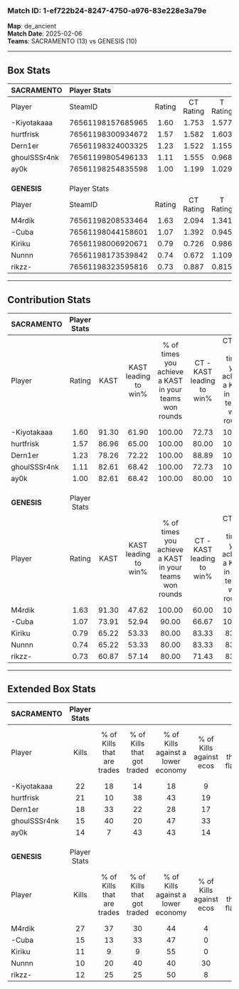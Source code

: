 ### Match ID: 1-ef722b24-8247-4750-a976-83e228e3a79e  
**Map**: de_ancient  
**Match Date**: 2025-02-06  
**Teams**: SACRAMENTO (13) vs GENESIS (10)  

---  

## Box Stats  

| **SACRAMENTO** | Player Stats      |        |           |          |       |       |       |         |        |      |     |
| :- | :- | :-: | :-: | :-: | :-: | :-: | :-: | :-: | :-: | :-: | :-: |
| Player         | SteamID           | Rating | CT Rating | T Rating | KAST  |  ADR  | Kills | Assists | Deaths | K/D  | HS% |
| -Kiyotakaaa    | 76561198157685965 |  1.60  |   1.753   |  1.577   | 91.30 | 97.2  |  22   |    9    |   13   | 1.69 | 45  |
| hurtfrisk      | 76561198300934672 |  1.57  |   1.582   |  1.603   | 86.96 | 112.6 |  21   |   11    |   14   | 1.50 | 42  |
| Dern1er        | 76561198324003325 |  1.23  |   1.522   |  1.155   | 78.26 | 71.5  |  18   |    4    |   14   | 1.29 | 72  |
| ghoulSSSr4nk   | 76561199805496133 |  1.11  |   1.555   |  0.968   | 82.61 | 78.8  |  15   |   10    |   18   | 0.83 | 46  |
| ay0k           | 76561198254835598 |  1.00  |   1.199   |  1.029   | 82.61 | 51.4  |  14   |    4    |   16   | 0.88 | 28  |
|                |                   |        |           |          |       |       |       |         |        |      |     |
|                |                   |        |           |          |       |       |       |         |        |      |     |
|                |                   |        |           |          |       |       |       |         |        |      |     |
| **GENESIS**    | Player Stats      |        |           |          |       |       |       |         |        |      |     |
| Player         | SteamID           | Rating | CT Rating | T Rating | KAST  |  ADR  | Kills | Assists | Deaths | K/D  | HS% |
| M4rdik         | 76561198208533464 |  1.63  |   2.094   |  1.341   | 91.30 | 98.4  |  27   |    2    |   19   | 1.42 | 59  |
| -Cuba          | 76561198044158601 |  1.07  |   1.392   |  0.945   | 73.91 | 87.2  |  15   |    9    |   18   | 0.83 | 40  |
| Kiriku         | 76561198006920671 |  0.79  |   0.726   |  0.986   | 65.22 | 57.3  |  11   |    6    |   16   | 0.69 | 27  |
| Nunnn          | 76561198173539842 |  0.74  |   0.672   |  1.109   | 65.22 | 64.6  |  10   |    8    |   18   | 0.56 | 80  |
| rikzz-         | 76561198323595816 |  0.73  |   0.887   |  0.815   | 60.87 | 56.1  |  12   |    8    |   19   | 0.63 | 33  |
---  

## Contribution Stats  

| **SACRAMENTO** | Player Stats |       |                      |                                                        |                           |                                                             |                          |                                                            |
| :- | :-: | :-: | :-: | :-: | :-: | :-: | :-: | :-: |
| Player         |    Rating    | KAST  | KAST leading to win% | % of times you achieve a KAST in your teams won rounds | CT - KAST leading to win% | CT - % of times you achieve a KAST in your teams won rounds | T - KAST leading to win% | T - % of times you achieve a KAST in your teams won rounds |
| -Kiyotakaaa    |     1.60     | 91.30 |        61.90         |                         100.00                         |           72.73           |                           100.00                            |          50.00           |                           100.00                           |
| hurtfrisk      |     1.57     | 86.96 |        65.00         |                         100.00                         |           80.00           |                           100.00                            |          50.00           |                           100.00                           |
| Dern1er        |     1.23     | 78.26 |        72.22         |                         100.00                         |           88.89           |                           100.00                            |          55.56           |                           100.00                           |
| ghoulSSSr4nk   |     1.11     | 82.61 |        68.42         |                         100.00                         |           72.73           |                           100.00                            |          62.50           |                           100.00                           |
| ay0k           |     1.00     | 82.61 |        68.42         |                         100.00                         |           80.00           |                           100.00                            |          55.56           |                           100.00                           |
|                |              |       |                      |                                                        |                           |                                                             |                          |                                                            |
|                |              |       |                      |                                                        |                           |                                                             |                          |                                                            |
|                |              |       |                      |                                                        |                           |                                                             |                          |                                                            |
| **GENESIS**    | Player Stats |       |                      |                                                        |                           |                                                             |                          |                                                            |
| Player         |    Rating    | KAST  | KAST leading to win% | % of times you achieve a KAST in your teams won rounds | CT - KAST leading to win% | CT - % of times you achieve a KAST in your teams won rounds | T - KAST leading to win% | T - % of times you achieve a KAST in your teams won rounds |
| M4rdik         |     1.63     | 91.30 |        47.62         |                         100.00                         |           60.00           |                           100.00                            |          36.36           |                           100.00                           |
| -Cuba          |     1.07     | 73.91 |        52.94         |                         90.00                          |           66.67           |                           100.00                            |          37.50           |                           75.00                            |
| Kiriku         |     0.79     | 65.22 |        53.33         |                         80.00                          |           83.33           |                            83.33                            |          33.33           |                           75.00                            |
| Nunnn          |     0.74     | 65.22 |        53.33         |                         80.00                          |           83.33           |                            83.33                            |          33.33           |                           75.00                            |
| rikzz-         |     0.73     | 60.87 |        57.14         |                         80.00                          |           71.43           |                            83.33                            |          42.86           |                           75.00                            |
---  

## Extended Box Stats  

| **SACRAMENTO** | Player Stats |                            |                            |                                    |                         |                              |                                 |        |                             |                                     |                          |                               |                            |
| :- | :-: | :-: | :-: | :-: | :-: | :-: | :-: | :-: | :-: | :-: | :-: | :-: | :-: |
| Player         |    Kills     | % of Kills that are trades | % of Kills that got traded | % of Kills against a lower economy | % of Kills against ecos | % of Kills that are flawless | % of Kills that are close duels | Deaths | % of Deaths that get traded | % of Deaths against a lower economy | % of Deaths against ecos | % of Deaths that are flawless | % of Deaths that are close |
| -Kiyotakaaa    |      22      |             18             |             14             |                 18                 |            9            |              68              |                5                |   13   |             23              |                 15                  |            15            |              77               |             8              |
| hurtfrisk      |      21      |             10             |             38             |                 43                 |           19            |              57              |               10                |   14   |              7              |                 21                  |            14            |              57               |             14             |
| Dern1er        |      18      |             33             |             22             |                 28                 |           17            |              44              |                0                |   14   |             36              |                 21                  |            14            |              50               |             7              |
| ghoulSSSr4nk   |      15      |             40             |             20             |                 47                 |           33            |              40              |                0                |   18   |             39              |                 28                  |            11            |              56               |             0              |
| ay0k           |      14      |             7              |             43             |                 43                 |           14            |              71              |                0                |   16   |             31              |                 19                  |            13            |              56               |             0              |
|                |              |                            |                            |                                    |                         |                              |                                 |        |                             |                                     |                          |                               |                            |
|                |              |                            |                            |                                    |                         |                              |                                 |        |                             |                                     |                          |                               |                            |
|                |              |                            |                            |                                    |                         |                              |                                 |        |                             |                                     |                          |                               |                            |
| **GENESIS**    | Player Stats |                            |                            |                                    |                         |                              |                                 |        |                             |                                     |                          |                               |                            |
| Player         |    Kills     | % of Kills that are trades | % of Kills that got traded | % of Kills against a lower economy | % of Kills against ecos | % of Kills that are flawless | % of Kills that are close duels | Deaths | % of Deaths that get traded | % of Deaths against a lower economy | % of Deaths against ecos | % of Deaths that are flawless | % of Deaths that are close |
| M4rdik         |      27      |             37             |             30             |                 44                 |            4            |              59              |               11                |   19   |             21              |                 37                  |            5             |              79               |             5              |
| -Cuba          |      15      |             13             |             33             |                 47                 |            0            |              53              |                0                |   18   |             28              |                 39                  |            6             |              50               |             6              |
| Kiriku         |      11      |             9              |             9              |                 55                 |            0            |              45              |                9                |   16   |             19              |                 31                  |            0             |              44               |             0              |
| Nunnn          |      10      |             20             |             40             |                 40                 |           30            |              50              |                0                |   18   |             39              |                 33                  |            0             |              50               |             6              |
| rikzz-         |      12      |             25             |             25             |                 50                 |            8            |              75              |                0                |   19   |             26              |                 32                  |            0             |              68               |             0              |

